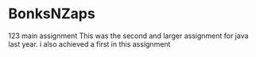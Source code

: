 # BonksNZaps
123 main assignment
This was the second and larger assignment for java last year. i also achieved a first in this assignment
